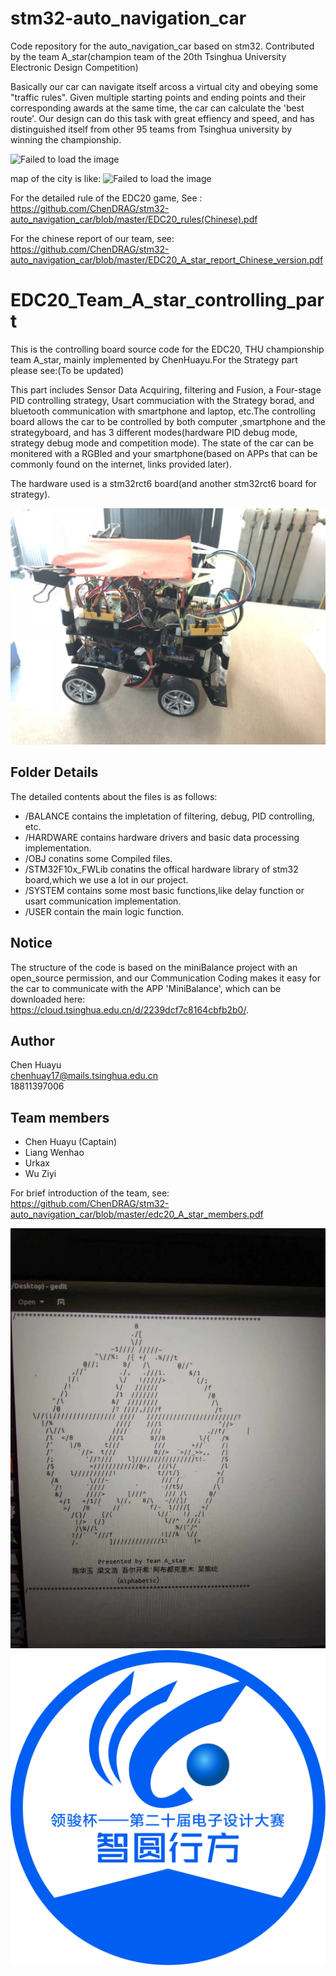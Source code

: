 # stm32-auto_navigation_car
Code repository for the auto_navigation_car based on stm32. Contributed by the team A_star(champion team of the 20th Tsinghua University Electronic Design Competition)  

Basically our car can navigate itself arcoss a virtual city and obeying some "traffic rules". Given multiple starting points and ending points and their corresponding awards at the same time, the car can calculate the 'best route'. Our design can do this task with great effiency and speed, and has distinguished itself from other 95 teams from Tsinghua university by winning the championship. 

![Failed to load the image](https://github.com/ChenDRAG/stm32-auto_navigation_car/blob/master/group_photo.jpg)

map of the city is like:
![Failed to load the image](https://github.com/ChenDRAG/stm32-auto_navigation_car/blob/master/map.jpg)

For the detailed rule of the EDC20 game, See :  
https://github.com/ChenDRAG/stm32-auto_navigation_car/blob/master/EDC20_rules(Chinese).pdf

For the chinese report of our team, see:   
https://github.com/ChenDRAG/stm32-auto_navigation_car/blob/master/EDC20_A_star_report_Chinese_version.pdf

# EDC20_Team_A_star_controlling_part
    
This is the controlling board source code for the EDC20, THU championship team A_star, mainly implemented by ChenHuayu.For the Strategy part please see:(To be updated)
  
This part includes Sensor Data Acquiring, filtering and Fusion, a Four-stage PID controlling strategy, Usart commuciation with the Strategy borad, and bluetooth communication with smartphone and laptop, etc.The controlling board allows the car to be controlled by both computer ,smartphone and the strategyboard, and has 3 different modes(hardware PID debug mode, strategy debug mode and competition mode). The state of the car can be monitered with a RGBled and your smartphone(based on APPs that can be commonly found on the internet, links provided later).

The hardware used is a stm32rct6 board(and another stm32rct6 board for strategy).

![Failed to load the image](https://github.com/ChenDRAG/stm32-auto_navigation_car/blob/master/car2.jpg)


## Folder Details
The detailed contents about the files is as follows:  
- /BALANCE         contains the impletation of filtering, debug, PID controlling, etc. 
- /HARDWARE        contains hardware drivers and basic data processing implementation. 
- /OBJ             conatins some Compiled files.
- /STM32F10x_FWLib conatins the offical hardware library of stm32 board,which we use a lot in our project.
- /SYSTEM          contains some most basic functions,like delay function or usart communication implementation.
- /USER            contain the main logic function.

## Notice
The structure of the code is based on the miniBalance project with an open_source permission, and our 
Communication Coding makes it easy for the car to communicate with the APP 'MiniBalance', which can be 
downloaded here:   
https://cloud.tsinghua.edu.cn/d/2239dcf7c8164cbfb2b0/.

## Author
Chen Huayu  
chenhuay17@mails.tsinghua.edu.cn  
18811397006  

## Team members
- Chen Huayu (Captain)
- Liang Wenhao
- Urkax
- Wu Ziyi

For brief introduction of the team, see:  
https://github.com/ChenDRAG/stm32-auto_navigation_car/blob/master/edc20_A_star_members.pdf

![Failed to load the image](https://github.com/ChenDRAG/stm32-auto_navigation_car/blob/master/logo.jpg)
![Failed to load the image](https://github.com/ChenDRAG/stm32-auto_navigation_car/blob/master/EDC20.jpg)


